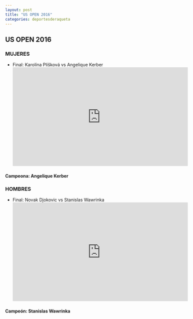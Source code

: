 ```yaml
---
layout: post
title: "US OPEN 2016"
categories: deportesderaqueta
---
```


## US OPEN 2016

### MUJERES

- Final: Karolína Plíšková vs Angelique Kerber <iframe width="560" height="315" src="https://www.youtube.com/embed/CFToJKf5WFY" frameborder="0" allow="accelerometer; autoplay; encrypted-media; gyroscope; picture-in-picture" allowfullscreen></iframe>

#### Campeona: Angelique Kerber

### HOMBRES

- Final: Novak Djokovic vs Stanislas Wawrinka <iframe width="560" height="315" src="https://www.youtube.com/embed/WJPLKXZdkPA" frameborder="0" allow="accelerometer; autoplay; encrypted-media; gyroscope; picture-in-picture" allowfullscreen></iframe>

#### Campeón: Stanislas Wawrinka
